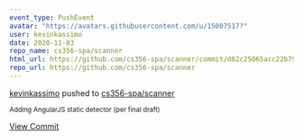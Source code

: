 ```yaml
---
event_type: PushEvent
avatar: "https://avatars.githubusercontent.com/u/15007517?"
user: kevinkassimo
date: 2020-11-03
repo_name: cs356-spa/scanner
html_url: https://github.com/cs356-spa/scanner/commit/d82c25065acc22b79fef47e7c36de580a4882357
repo_url: https://github.com/cs356-spa/scanner
---
```


<a href='https://github.com/kevinkassimo' target='_blank'>kevinkassimo</a> pushed to <a href='https://github.com/cs356-spa/scanner' target='_blank'>cs356-spa/scanner</a>

<small>Adding AngularJS static detector (per final draft)</small>

<a href='https://github.com/cs356-spa/scanner/commit/d82c25065acc22b79fef47e7c36de580a4882357' target='_blank'>View Commit</a>